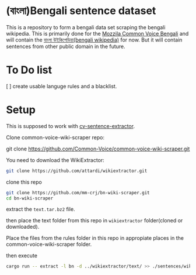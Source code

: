 # (বাংলা)Bengali sentence dataset
This is a repository to form a bengali data set scraping the bengali wikipedia. This is primarily done for the [Mozzila Common Voice Bengali](https://voice.mozilla.org/bn) and will contain the [বাংলা উইকিপেডিয়া(bengali wikipedia)](https://bn.wikipedia.org) for now. But it will contain sentences from other public domain in the future.

# To Do list
 [ ] create usable languge rules and a blacklist.

# Setup

This is supposed to work with [cv-sentence-extractor](https://github.com/Common-Voice/cv-sentence-extractor).

Clone common-voice-wiki-scraper repo:

git clone https://github.com/Common-Voice/common-voice-wiki-scraper.git

You need to download the WikiExtractor:
```bash
git clone https://github.com/attardi/wikiextractor.git
```
clone this repo

```bash
git clone https://github.com/mm-crj/bn-wiki-scraper.git
cd bn-wiki-scraper
```
extract the `text.tar.bz2` file.

then place the text folder from this repo in `wikiextractor` folder(cloned or downloaded).

Place the files from the rules folder in this repo in appropiate places in the common-voice-wiki-scraper folder.

then execute

```bash
cargo run -- extract -l bn -d ../wikiextractor/text/ >> ./sentences/wiki.bn.txt
```
